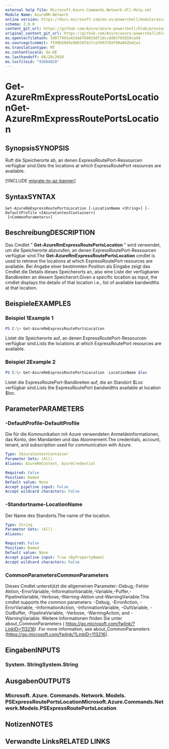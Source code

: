 ```yaml
---
external help file: Microsoft.Azure.Commands.Network.dll-Help.xml
Module Name: AzureRM.Network
online version: https://docs.microsoft.com/en-us/powershell/module/azurerm.network/get-azurermexpressrouteportslocation
schema: 2.0.0
content_git_url: https://github.com/Azure/azure-powershell/blob/preview/src/ResourceManager/Network/Commands.Network/help/Get-AzureRmExpressRoutePortsLocation.md
original_content_git_url: https://github.com/Azure/azure-powershell/blob/preview/src/ResourceManager/Network/Commands.Network/help/Get-AzureRmExpressRoutePortsLocation.md
ms.openlocfilehash: 5d077991e42da0709019df1dccdd83f03659ca49
ms.sourcegitcommit: f599b50d5e980197d1fca769378df90a842b42a1
ms.translationtype: MT
ms.contentlocale: de-DE
ms.lasthandoff: 08/20/2020
ms.locfileid: "93664828"
---
```

# <span data-ttu-id="4ea74-101">Get-AzureRmExpressRoutePortsLocation</span><span class="sxs-lookup"><span data-stu-id="4ea74-101">Get-AzureRmExpressRoutePortsLocation</span></span>

## <span data-ttu-id="4ea74-102">Synopsis</span><span class="sxs-lookup"><span data-stu-id="4ea74-102">SYNOPSIS</span></span>
<span data-ttu-id="4ea74-103">Ruft die Speicherorte ab, an denen ExpressRoutePort-Ressourcen verfügbar sind.</span><span class="sxs-lookup"><span data-stu-id="4ea74-103">Gets the locations at which ExpressRoutePort resources are available.</span></span>

[!INCLUDE [migrate-to-az-banner](../../includes/migrate-to-az-banner.md)]

## <span data-ttu-id="4ea74-104">Syntax</span><span class="sxs-lookup"><span data-stu-id="4ea74-104">SYNTAX</span></span>

```
Get-AzureRmExpressRoutePortsLocation [-LocationName <String>] [-DefaultProfile <IAzureContextContainer>]
 [<CommonParameters>]
```

## <span data-ttu-id="4ea74-105">Beschreibung</span><span class="sxs-lookup"><span data-stu-id="4ea74-105">DESCRIPTION</span></span>
<span data-ttu-id="4ea74-106">Das Cmdlet " **Get-AzureRmExpressRoutePortsLocation** " wird verwendet, um die Speicherorte abzurufen, an denen ExpressRoutePort-Ressourcen verfügbar sind.</span><span class="sxs-lookup"><span data-stu-id="4ea74-106">The **Get-AzureRmExpressRoutePortsLocation** cmdlet is used to retrieve the locations at which ExpressRoutePort resources are available.</span></span> <span data-ttu-id="4ea74-107">Bei Angabe einer bestimmten Position als Eingabe zeigt das Cmdlet die Details dieses Speicherorts an, also eine Liste der verfügbaren Bandbreiten an diesem Speicherort.</span><span class="sxs-lookup"><span data-stu-id="4ea74-107">Given a specific location as input, the cmdlet displays the details of that location i.e., list of available bandwidths at that location.</span></span>


## <span data-ttu-id="4ea74-108">Beispiele</span><span class="sxs-lookup"><span data-stu-id="4ea74-108">EXAMPLES</span></span>

### <span data-ttu-id="4ea74-109">Beispiel 1</span><span class="sxs-lookup"><span data-stu-id="4ea74-109">Example 1</span></span>
```powershell
PS C:\> Get-AzureRmExpressRoutePortsLocation
```

<span data-ttu-id="4ea74-110">Listet die Speicherorte auf, an denen ExpressRoutePort-Ressourcen verfügbar sind.</span><span class="sxs-lookup"><span data-stu-id="4ea74-110">Lists the locations at which ExpressRoutePort resources are available.</span></span>

### <span data-ttu-id="4ea74-111">Beispiel 2</span><span class="sxs-lookup"><span data-stu-id="4ea74-111">Example 2</span></span>
```powershell
PS C:\> Get-AzureRmExpressRoutePortsLocation -LocationName $loc
```

<span data-ttu-id="4ea74-112">Listet die ExpressRoutePort-Bandbreiten auf, die an Standort $Loc verfügbar sind.</span><span class="sxs-lookup"><span data-stu-id="4ea74-112">Lists the ExpressRoutePort bandwidths available at location $loc.</span></span>

## <span data-ttu-id="4ea74-113">Parameter</span><span class="sxs-lookup"><span data-stu-id="4ea74-113">PARAMETERS</span></span>

### <span data-ttu-id="4ea74-114">-DefaultProfile</span><span class="sxs-lookup"><span data-stu-id="4ea74-114">-DefaultProfile</span></span>
<span data-ttu-id="4ea74-115">Die für die Kommunikation mit Azure verwendeten Anmeldeinformationen, das Konto, den Mandanten und das Abonnement.</span><span class="sxs-lookup"><span data-stu-id="4ea74-115">The credentials, account, tenant, and subscription used for communication with Azure.</span></span>

```yaml
Type: IAzureContextContainer
Parameter Sets: (All)
Aliases: AzureRmContext, AzureCredential

Required: False
Position: Named
Default value: None
Accept pipeline input: False
Accept wildcard characters: False
```

### <span data-ttu-id="4ea74-116">-Standortname</span><span class="sxs-lookup"><span data-stu-id="4ea74-116">-LocationName</span></span>
<span data-ttu-id="4ea74-117">Der Name des Standorts.</span><span class="sxs-lookup"><span data-stu-id="4ea74-117">The name of the location.</span></span>

```yaml
Type: String
Parameter Sets: (All)
Aliases:

Required: False
Position: Named
Default value: None
Accept pipeline input: True (ByPropertyName)
Accept wildcard characters: False
```

### <span data-ttu-id="4ea74-118">CommonParameters</span><span class="sxs-lookup"><span data-stu-id="4ea74-118">CommonParameters</span></span>
<span data-ttu-id="4ea74-119">Dieses Cmdlet unterstützt die allgemeinen Parameter:-Debug,-Fehler Aktion,-ErrorVariable,-InformationVariable,-Variable,-Puffer,-PipelineVariable,-Verbose,-Warning-Aktion und-WarningVariable.</span><span class="sxs-lookup"><span data-stu-id="4ea74-119">This cmdlet supports the common parameters: -Debug, -ErrorAction, -ErrorVariable, -InformationAction, -InformationVariable, -OutVariable, -OutBuffer, -PipelineVariable, -Verbose, -WarningAction, and -WarningVariable.</span></span> <span data-ttu-id="4ea74-120">Weitere Informationen finden Sie unter about_CommonParameters ( https://go.microsoft.com/fwlink/?LinkID=113216) .</span><span class="sxs-lookup"><span data-stu-id="4ea74-120">For more information, see about_CommonParameters (https://go.microsoft.com/fwlink/?LinkID=113216).</span></span>

## <span data-ttu-id="4ea74-121">Eingaben</span><span class="sxs-lookup"><span data-stu-id="4ea74-121">INPUTS</span></span>

### <span data-ttu-id="4ea74-122">System. String</span><span class="sxs-lookup"><span data-stu-id="4ea74-122">System.String</span></span>

## <span data-ttu-id="4ea74-123">Ausgaben</span><span class="sxs-lookup"><span data-stu-id="4ea74-123">OUTPUTS</span></span>

### <span data-ttu-id="4ea74-124">Microsoft. Azure. Commands. Network. Models. PSExpressRoutePortsLocation</span><span class="sxs-lookup"><span data-stu-id="4ea74-124">Microsoft.Azure.Commands.Network.Models.PSExpressRoutePortsLocation</span></span>

## <span data-ttu-id="4ea74-125">Notizen</span><span class="sxs-lookup"><span data-stu-id="4ea74-125">NOTES</span></span>

## <span data-ttu-id="4ea74-126">Verwandte Links</span><span class="sxs-lookup"><span data-stu-id="4ea74-126">RELATED LINKS</span></span>
